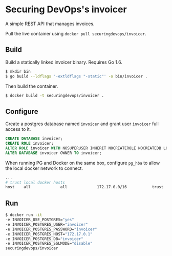 Securing DevOps's invoicer
==========================

A simple REST API that manages invoices.

Pull the live container using `docker pull securingdevops/invoicer`.

Build
-----

Build a statically linked invoicer binary. Requires Go 1.6.

```bash
$ mkdir bin
$ go build --ldflags '-extldflags "-static"' -o bin/invoicer .
```

Then build the container.
```bash
$ docker build -t securingdevops/invoicer .
```

Configure
---------

Create a postgres database named `invoicer` and grant user `invoicer` full
access to it.
```sql
CREATE DATABASE invoicer;
CREATE ROLE invoicer;
ALTER ROLE invoicer WITH NOSUPERUSER INHERIT NOCREATEROLE NOCREATEDB LOGIN PASSWORD 'invoicer';
ALTER DATABASE invoicer OWNER TO invoicer;
```

When running PG and Docker on the same box, configure `pg_hba` to allow the
local docker network to connect.
```bash
...
# trust local docker hosts
host    all             all             172.17.0.0/16           trust
```

Run
---

```bash
$ docker run -it
-e INVOICER_USE_POSTGRES="yes"
-e INVOICER_POSTGRES_USER="invoicer"
-e INVOICER_POSTGRES_PASSWORD="invoicer"
-e INVOICER_POSTGRES_HOST="172.17.0.1"
-e INVOICER_POSTGRES_DB="invoicer"
-e INVOICER_POSTGRES_SSLMODE="disable"
securingdevops/invoicer
```
